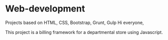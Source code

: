 # Web-development
Projects based on HTML, CSS, Bootstrap, Grunt, Gulp
Hi everyone,

This project is a billing framework for a departmental store using Javascript. 
